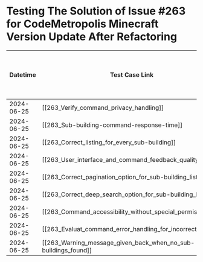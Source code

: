 # Testing The Solution of Issue #263 for CodeMetropolis Minecraft Version Update After Refactoring

| Datetime   | Test Case Link                                                                         | Tester     | Passed/Failed | Links to issues (if a bug is found) | Consequences (if the test case needs to be fixed) |
|------------|----------------------------------------------------------------------------------------|------------|---------------|-------------------------------------|---------------------------------------------------|
| 2024-06-25 | [[263_Verify_command_privacy_handling]]                                                | Búcsú Áron | Failed        |                                     |                                                   |
| 2024-06-25 | [[263_Sub-building-command-response-time]]                                             | Búcsú Áron | Failed        |                                     |                                                   |
| 2024-06-25 | [[263_Correct_listing_for_every_sub-building]]                                         | Búcsú Áron | Failed        |                                     |                                                   |
| 2024-06-25 | [[263_User_interface_and_command_feedback_quality]]                                    | Búcsú Áron | Failed        |                                     |                                                   |
| 2024-06-25 | [[263_Correct_pagination_option_for_sub-building_list]]                                | Búcsú Áron | Failed        |                                     |                                                   |
| 2024-06-25 | [[263_Correct_deep_search_option_for_sub-building_list]]                               | Búcsú Áron | Failed        |                                     |                                                   |
| 2024-06-25 | [[263_Command_accessibility_without_special_permissions]]                              | Búcsú Áron | Failed        |                                     |                                                   |
| 2024-06-25 | [[263_Evaluat_command_error_handling_for_incorrect_usage]]                             | Búcsú Áron | Failed        |                                     |                                                   |
| 2024-06-25 | [[263_Warning_message_given_back_when_no_sub-buildings_found]]                         | Búcsú Áron | Failed        |                                     |                                                   |

